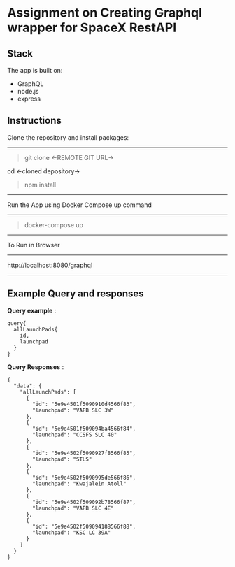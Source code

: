 # Assignment on Creating Graphql wrapper for SpaceX RestAPI

## Stack

The app is built on:
* GraphQL
* node.js
* express

## Instructions

Clone the repository and install packages:
*************
> git clone <-REMOTE GIT URL->

cd <-cloned depository->

> npm install
*************

Run the App using Docker Compose up command
*******************
> docker-compose up
*******************

To Run in Browser
****************
http://localhost:8080/graphql
****************

## Example Query and responses

**Query example** :

```
query{
  allLaunchPads{
    id,
    launchpad
  }
}
```
**Query Responses** :

```
{
  "data": {
    "allLaunchPads": [
      {
        "id": "5e9e4501f5090910d4566f83",
        "launchpad": "VAFB SLC 3W"
      },
      {
        "id": "5e9e4501f509094ba4566f84",
        "launchpad": "CCSFS SLC 40"
      },
      {
        "id": "5e9e4502f5090927f8566f85",
        "launchpad": "STLS"
      },
      {
        "id": "5e9e4502f5090995de566f86",
        "launchpad": "Kwajalein Atoll"
      },
      {
        "id": "5e9e4502f509092b78566f87",
        "launchpad": "VAFB SLC 4E"
      },
      {
        "id": "5e9e4502f509094188566f88",
        "launchpad": "KSC LC 39A"
      }
    ]
  }
}
```